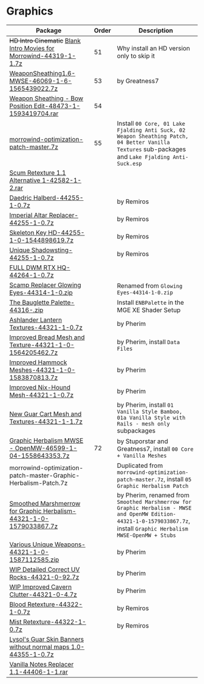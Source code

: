 # Graphics 

| Package                                                                                                                                             | Order | Description                                                                                                                                                             |
| --------------------------------------------------------------------------------------------------------------------------------------------------- | ----- | ----------------------------------------------------------------------------------------------------------------------------------------------------------------------- |
| ~~HD Intro Cinematic~~ [Blank Intro Movies for Morrowind-44319-1-1.7z](https://www.nexusmods.com/morrowind/mods/44319?tab=files&file_id=1000006302) | 51    | Why install an HD version only to skip it                                                                                                                               |
| [WeaponSheathing1.6-MWSE-46069-1-6-1565439022.7z](https://www.nexusmods.com/morrowind/mods/46069?tab=files&file_id=1000015382)                      | 53    | by Greatness7                                                                                                                                                           |
| [Weapon Sheathing - Bow Position Edit-48473-1-1593419704.rar](https://www.nexusmods.com/morrowind/mods/48473?tab=files&file_id=1000019605)          | 54    |
| [morrowind-optimization-patch-master.7z](https://github.com/mop-org/morrowind-optimization-patch/archive/refs/heads/master.zip)                     | 55    | Install `00 Core, 01 Lake Fjalding Anti Suck, 02 Weapon Sheathing Patch, 04 Better Vanilla Textures` sub-packages and `Lake Fjalding Anti-Suck.esp`                     |
| [Scum Retexture 1.1 Alternative 1-42582-1-2.rar](https://www.nexusmods.com/morrowind/mods/42582?tab=files&file_id=1000009485)                       |       |
| [Daedric Halberd-44255-1-0.7z](https://www.nexusmods.com/morrowind/mods/44255?tab=files&file_id=1000005948)                                         |       | by Remiros                                                                                                                                                              |
| [Imperial Altar Replacer-44255-1-0.7z](https://www.nexusmods.com/morrowind/mods/44255?tab=files&file_id=1000010728)                                 |       | by Remiros                                                                                                                                                              |
| [Skeleton Key HD-44255-1-0-1544898619.7z](https://www.nexusmods.com/morrowind/mods/44255?tab=files&file_id=1000012806)                              |       | by Remiros                                                                                                                                                              |
| [Unique Shadowsting-44255-1-0.7z](https://www.nexusmods.com/morrowind/mods/44255?tab=files&file_id=1000005651)                                      |       | by Remiros                                                                                                                                                              |
| [FULL DWM RTX HQ-44264-1-0.7z](https://www.nexusmods.com/morrowind/mods/44264?tab=files&file_id=1000005692)                                         |       |
| [Scamp Replacer Glowing Eyes-44314-1-0.zip](https://www.nexusmods.com/morrowind/mods/44314?tab=files&file_id=1000011777)                            |       | Renamed from `Glowing Eyes-44314-1-0.zip`                                                                                                                               |
| [The Bauglette Palette-44316-.zip](https://www.nexusmods.com/morrowind/mods/44316?tab=files&file_id=1000005834)                                     |       | Install `ENBPalette` in the MGE XE Shader Setup                                                                                                                         |
| [Ashlander Lantern Textures-44321-1-0.7z](https://www.nexusmods.com/morrowind/mods/44321?tab=files&file_id=1000005852)                              |       | by Pherim                                                                                                                                                               |
| [Improved Bread Mesh and Texture-44321-1-0-1564205462.7z](https://www.nexusmods.com/morrowind/mods/44321?tab=files&file_id=1000015249)              |       | by Pherim, install `Data Files`                                                                                                                                         |
| [Improved Hammock Meshes-44321-1-0-1583870813.7z](https://www.nexusmods.com/morrowind/mods/44321?tab=files&file_id=1000017461)                      |       | by Pherim                                                                                                                                                               |
| [Improved Nix-Hound Mesh-44321-1-0.7z](https://www.nexusmods.com/morrowind/mods/44321?tab=files&file_id=1000005856)                                 |       | by Pherim                                                                                                                                                               |
| [New Guar Cart Mesh and Textures-44321-1-1.7z](https://www.nexusmods.com/morrowind/mods/44321?tab=files&file_id=1000006596)                         |       | by Pherim, install `01 Vanilla Style Bamboo, 01a Vanilla Style with Rails - mesh only` subpackages                                                                      |
| [Graphic Herbalism MWSE - OpenMW-46599-1-04-1558643353.7z](https://www.nexusmods.com/morrowind/mods/46599?tab=files&file_id=1000014601)             | 72    | by Stuporstar and Greatness7, install `00 Core + Vanilla Meshes`                                                                                                        |
| morrowind-optimization-patch-master-Graphic-Herbalism-Patch.7z                                                                                      |       | Duplicated from `morrowind-optimization-patch-master.7z`, install `05 Graphic Herbalism Patch`                                                                          |
| [Smoothed Marshmerrow for Graphic Herbalism-44321-1-0-1579033867.7z](https://www.nexusmods.com/morrowind/mods/44321?tab=files&file_id=1000016892)   |       | by Pherim, renamed from `Smoothed Marshmerrow for Graphic Herbalism - MWSE and OpenMW Edition-44321-1-0-1579033867.7z`, install `Graphic Herbalism MWSE-OpenMW + Stubs` |
| [Various Unique Weapons-44321-1-0-1587112585.zip](https://www.nexusmods.com/morrowind/mods/44321?tab=files&file_id=1000018014)                      |       | by Pherim                                                                                                                                                               |
| [WIP Detailed Correct UV Rocks-44321-0-92.7z](https://www.nexusmods.com/morrowind/mods/44321?tab=files&file_id=1000008182)                          |       | by Pherim                                                                                                                                                               |
| [WIP Improved Cavern Clutter-44321-0-4.7z](https://www.nexusmods.com/morrowind/mods/44321?tab=files&file_id=1000006838)                             |       | by Pherim                                                                                                                                                               |
| [Blood Retexture-44322-1-0.7z](https://www.nexusmods.com/morrowind/mods/44322?tab=files&file_id=1000009327)                                         |       | by Remiros                                                                                                                                                              |
| [Mist Retexture-44322-1-0.7z](https://www.nexusmods.com/morrowind/mods/44322?tab=files&file_id=1000009326)                                          |       | by Remiros                                                                                                                                                              |
| [Lysol's Guar Skin Banners without normal maps 1.0-44355-1-0.7z](https://www.nexusmods.com/morrowind/mods/44355?tab=files&file_id=1000005952)       |       |
| [Vanilla Notes Replacer 1.1-44406-1-1.rar](https://www.nexusmods.com/morrowind/mods/44406?tab=files&file_id=1000006079)                             |       |
